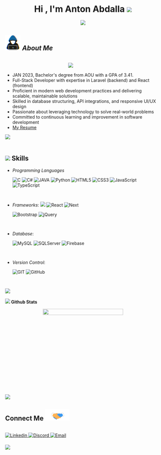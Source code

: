 <h1 align="center"> <b> Hi , I'm Anton Abdalla </b> <img src="https://media.giphy.com/media/hvRJCLFzcasrR4ia7z/giphy.gif" width="35"> </h1>

<p align="center">
  <a href="https://github.com/khaledmoussaaa?tab=repositories"><img src="https://readme-typing-svg.herokuapp.com?font=Time+New+Roman&color=cyan&size=25&center=true&vCenter=true&width=600&height=100&lines=Hello+Everyone+Check+Repositories;"> </a>
</p>

## <img src = "https://github.com/0xAbdulKhalid/0xAbdulKhalid/raw/main/assets/mdImages/about_me.gif" width = 50px> *About Me*
<br>

<img align="right" src="https://i.giphy.com/media/v1.Y2lkPTc5MGI3NjExcHJtc2xqY2hwYXcxMWtwZ2JraGFvcGk5eTRsNmthYXF2MW9nNm0xNSZlcD12MV9pbnRlcm5hbF9naWZfYnlfaWQmY3Q9Zw/qgQUggAC3Pfv687qPC/giphy.gif" width="300px">


<br>

<ul align="left">
	<li> JAN 2023, Bachelor's degree from AOU with a GPA of 3.41. </li>
	<li>Full-Stack Developer with expertise in Laravel (backend) and React (frontend)</li>
	<li>Proficient in modern web development practices and delivering scalable, maintainable solutions</li>
	<li>Skilled in database structuring, API integrations, and responsive UI/UX design</li>
	<li>Passionate about leveraging technology to solve real-world problems</li>
	<li>Committed to continuous learning and improvement in software development</li>
	<li><a href="https://read.cv/khaledmoussa">My Resume</a></li>
</ul>

<img src="https://user-images.githubusercontent.com/73097560/115834477-dbab4500-a447-11eb-908a-139a6edaec5c.gif"><br><br>
## <img src="https://media2.giphy.com/media/QssGEmpkyEOhBCb7e1/giphy.gif?cid=ecf05e47a0n3gi1bfqntqmob8g9aid1oyj2wr3ds3mg700bl&rid=giphy.gif" width="25px"/><b> Skills </b>

<p align="left">

- *Programming Languages*
  
	![C](https://img.shields.io/badge/c%20-%2300599C.svg?&style=for-the-badge&logo=c&logoColor=white)
    	![C#](https://img.shields.io/badge/c%23%20-%23239120.svg?&style=for-the-badge&logo=c-sharp&logoColor=white)
    	![JAVA](https://img.shields.io/badge/java-%23ED8B00.svg?&style=for-the-badge&logo=java&logoColor=white)
	![Python](https://img.shields.io/badge/Python%20-%2314354C.svg?style=for-the-badge&logo=python&logoColor=white)
	![HTML5](https://img.shields.io/badge/html5%20-%23E34F26.svg?&style=for-the-badge&logo=html5&logoColor=white)
	![CSS3](https://img.shields.io/badge/css3%20-%231572B6.svg?&style=for-the-badge&logo=css3&logoColor=white)
	![JavaScript](https://img.shields.io/badge/javascript%20-%23323330.svg?&style=for-the-badge&logo=javascript&logoColor=%23F7DF1E)
	![TypeScript](https://img.shields.io/badge/typescript%20-%23007ACC.svg?&style=for-the-badge&logo=typescript&logoColor=white)
	
<br>

- *Frameworks*:
	<img src="https://img.shields.io/badge/.NET%20-%2300AFF0.svg?&style=for-the-badge&logo=Skype&logoColor=white"/>
	![React](https://img.shields.io/badge/react%20-%2320232a.svg?&style=for-the-badge&logo=react&logoColor=%2361DAFB)
	![Next](https://img.shields.io/badge/NuxtJS%20-black.svg?&style=for-the-badge&logo=NuxtJS&logoColor=white)

	![Bootstrap](https://img.shields.io/badge/bootstrap%20-%23563D7C.svg?&style=for-the-badge&logo=bootstrap&logoColor=white)
	![jQuery](https://img.shields.io/badge/jquery%20-%230769AD.svg?&style=for-the-badge&logo=jquery&logoColor=white)
<br>

  
- *Database*:

	![MySQL](https://img.shields.io/badge/mysql-%2300f.svg?&style=for-the-badge&logo=mysql&logoColor=white)
	![SQLServer]([https://img.shields.io/badge/php-%23777BB4.svg?&style=for-the-badge&logo=php&logoColor=white](https://img.shields.io/badge/<SQLServer>%20-%2300AFF0.svg?&style=for-the-badge&logo=Skype&logoColor=white"))
	![Firebase](https://img.shields.io/badge/firebase%20-%23039BE5.svg?&style=for-the-badge&logo=firebase)
<br>

- *Version Control*:
  
	![GIT](https://img.shields.io/badge/git%20-%23F05033.svg?&style=for-the-badge&logo=git&logoColor=white)
	![GitHub](https://img.shields.io/badge/github%20-%23121011.svg?&style=for-the-badge&logo=github&logoColor=white)
<br>

</p>

<img src="https://user-images.githubusercontent.com/73097560/115834477-dbab4500-a447-11eb-908a-139a6edaec5c.gif">
<br>

<img src="https://media.giphy.com/media/iY8CRBdQXODJSCERIr/giphy.gif" width="35"><b> Github Stats </b>
<br>

<div align="center">
	<a href="https://github.com/ATN20222/">
		<img style="height:auto;" alt="" src="https://avatars.githubusercontent.com/u/111147388?v=4" width="260" height="260" class="avatar avatar-user width-full border color-bg-default">
	</a>
</div>
<br>

<img src="https://user-images.githubusercontent.com/73097560/115834477-dbab4500-a447-11eb-908a-139a6edaec5c.gif">
<br>

## <b> Connect Me </b><img src="https://github.com/0xAbdulKhalid/0xAbdulKhalid/raw/main/assets/mdImages/handshake.gif" width ="80">
<br>

<div align='left'>
	<a href="https://www.linkedin.com/in/khaled-moussaa?utm_source=share&utm_campaign=share_via&utm_content=profile&utm_medium=ios_app" target="_blank">
		<img src="https://img.shields.io/badge/linkedin%20-%230077B5.svg?&style=for-the-badge&logo=linkedin&logoColor=white" alt=Linkedin style="margin-bottom: 5px;"/>
	</a>
	<a href="https://www.discord.com/channels/@khaledmoussa" target="_blank">
		<img src="https://img.shields.io/badge/Discord%20-%237289DA.svg?&style=for-the-badge&logo=discord&logoColor=white" alt=Discord style="margin-bottom: 5px;"/>
	</a>
	<a href="mailto:antonabdalla30@gmail.com" target="_blank">
		<img src="https://img.shields.io/badge/Gmail-D14836?style=for-the-badge&logo=gmail&logoColor=white" alt=Email style="margin-bottom: 5px;"/>
	</a>
</div>

<br>

<img src="https://user-images.githubusercontent.com/73097560/115834477-dbab4500-a447-11eb-908a-139a6edaec5c.gif">
